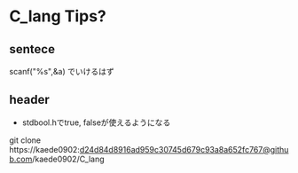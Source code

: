 # C_lang Tips? 

## sentece
scanf("%s",&a)
でいけるはず

## header
* stdbool.hでtrue, falseが使えるようになる

git clone https://kaede0902:d24d84d8916ad959c30745d679c93a8a652fc767@github.com/kaede0902/C_lang